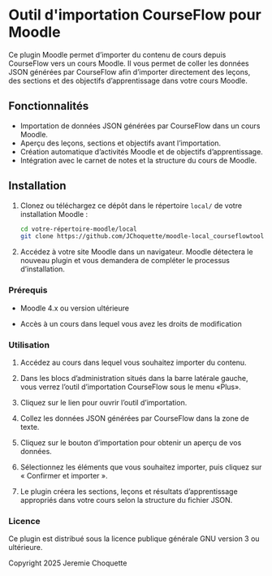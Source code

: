 # Outil d'importation CourseFlow pour Moodle

Ce plugin Moodle permet d’importer du contenu de cours depuis CourseFlow vers un cours Moodle. Il vous permet de coller les données JSON générées par CourseFlow afin d’importer directement des leçons, des sections et des objectifs d’apprentissage dans votre cours Moodle.

## Fonctionnalités

- Importation de données JSON générées par CourseFlow dans un cours Moodle.
- Aperçu des leçons, sections et objectifs avant l’importation.
- Création automatique d’activités Moodle et de objectifs d’apprentissage.
- Intégration avec le carnet de notes et la structure du cours de Moodle.

## Installation

1. Clonez ou téléchargez ce dépôt dans le répertoire `local/` de votre installation Moodle :

   ```bash
   cd votre-répertoire-moodle/local
   git clone https://github.com/JChoquette/moodle-local_courseflowtool.git courseflowtool
   ```

2. Accédez à votre site Moodle dans un navigateur. Moodle détectera le nouveau plugin et vous demandera de compléter le processus d’installation.

### Prérequis

 - Moodle 4.x ou version ultérieure

 - Accès à un cours dans lequel vous avez les droits de modification

### Utilisation

1. Accédez au cours dans lequel vous souhaitez importer du contenu.

2. Dans les blocs d’administration situés dans la barre latérale gauche, vous verrez l’outil d’importation CourseFlow sous le menu «Plus».

3. Cliquez sur le lien pour ouvrir l’outil d’importation.

4. Collez les données JSON générées par CourseFlow dans la zone de texte.

5. Cliquez sur le bouton d’importation pour obtenir un aperçu de vos données.

6. Sélectionnez les éléments que vous souhaitez importer, puis cliquez sur « Confirmer et importer ».

7. Le plugin créera les sections, leçons et résultats d’apprentissage appropriés dans votre cours selon la structure du fichier JSON.

### Licence

Ce plugin est distribué sous la licence publique générale GNU version 3 ou ultérieure.

Copyright 2025 Jeremie Choquette